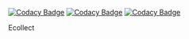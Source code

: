 
[![Codacy Badge](https://api.codacy.com/project/badge/Grade/a9e45e8d5956462e8e16ed0314cfed4d)](https://app.codacy.com/manual/thiagoltavares/Brogrammer?utm_source=github.com&utm_medium=referral&utm_content=thiagoltavares/Brogrammer&utm_campaign=Badge_Grade_Dashboard)
[![Codacy Badge](https://api.codacy.com/project/badge/Grade/cb59a887e6a447ec9e2ef91119e3c1bf)](https://app.codacy.com/manual/thiagoltavares/Ecollect?utm_source=github.com&utm_medium=referral&utm_content=thiagoltavares/Ecollect&utm_campaign=Badge_Grade_Dashboard)
[![Codacy Badge](https://api.codacy.com/project/badge/Grade/cb59a887e6a447ec9e2ef91119e3c1bf)](https://app.codacy.com/manual/thiagoltavares/Ecollect?utm_source=github.com&utm_medium=referral&utm_content=thiagoltavares/Ecollect&utm_campaign=Badge_Grade_Dashboard)

Ecollect
